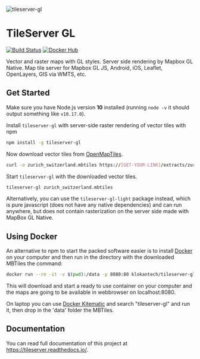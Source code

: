 ![tileserver-gl](https://cloud.githubusercontent.com/assets/59284/18173467/fa3aa2ca-7069-11e6-86b1-0f1266befeb6.jpeg)


# TileServer GL
[![Build Status](https://travis-ci.org/maptiler/tileserver-gl.svg?branch=master)](https://travis-ci.org/maptiler/tileserver-gl)
[![Docker Hub](https://img.shields.io/badge/docker-hub-blue.svg)](https://hub.docker.com/r/klokantech/tileserver-gl/)

Vector and raster maps with GL styles. Server side rendering by Mapbox GL Native. Map tile server for Mapbox GL JS, Android, iOS, Leaflet, OpenLayers, GIS via WMTS, etc.

## Get Started

Make sure you have Node.js version **10** installed (running `node -v` it should output something like `v10.17.0`).

Install `tileserver-gl` with server-side raster rendering of vector tiles with npm

```bash
npm install -g tileserver-gl
```

Now download vector tiles from [OpenMapTiles](https://openmaptiles.org/downloads/).

```bash
curl -o zurich_switzerland.mbtiles https://[GET-YOUR-LINK]/extracts/zurich_switzerland.mbtiles
```

Start `tileserver-gl` with the downloaded vector tiles.

```bash
tileserver-gl zurich_switzerland.mbtiles
```

Alternatively, you can use the `tileserver-gl-light` package instead, which is pure javascript (does not have any native dependencies) and can run anywhere, but does not contain rasterization on the server side made with MapBox GL Native.

## Using Docker

An alternative to npm to start the packed software easier is to install [Docker](https://www.docker.com/) on your computer and then run in the directory with the downloaded MBTiles the command:

```bash
docker run --rm -it -v $(pwd):/data -p 8080:80 klokantech/tileserver-gl
```

This will download and start a ready to use container on your computer and the maps are going to be available in webbrowser on localhost:8080.

On laptop you can use [Docker Kitematic](https://kitematic.com/) and search "tileserver-gl" and run it, then drop in the 'data' folder the MBTiles.

## Documentation

You can read full documentation of this project at https://tileserver.readthedocs.io/.
